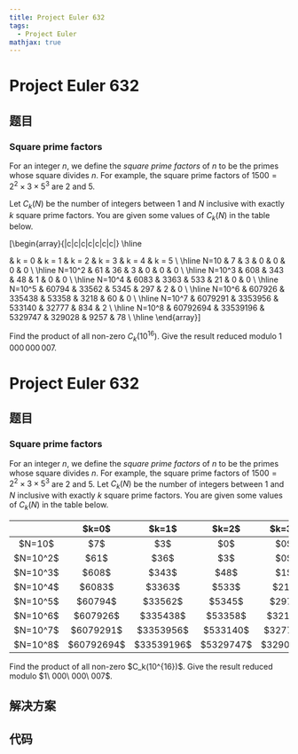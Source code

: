 ```yaml
---
title: Project Euler 632
tags:
  - Project Euler
mathjax: true
---
```

<escape><!-- more --></escape>
    
# Project Euler 632
## 题目
### Square prime factors

For an integer $n$, we define the <i>square prime factors</i> of $n$ to be the primes whose square divides $n$. For example, the square prime factors of $1500=2^2 \times 3 \times 5^3$ are $2$ and $5$.

Let $C_k(N)$ be the number of integers between $1$ and $N$ inclusive with exactly $k$ square prime factors. You are given some values of $C_k(N)$ in the table below.


\[\begin{array}{|c|c|c|c|c|c|c|}
\hline

&amp; k = 0 &amp; k = 1 &amp; k = 2 &amp; k = 3 &amp; k = 4 &amp; k = 5 \\
\hline
N=10 &amp; 7 &amp; 3 &amp; 0 &amp; 0 &amp; 0 &amp; 0 \\
\hline
N=10^2 &amp; 61 &amp; 36 &amp; 3 &amp; 0 &amp; 0 &amp; 0 \\
\hline
N=10^3 &amp; 608 &amp; 343 &amp; 48 &amp; 1 &amp; 0 &amp; 0 \\
\hline
N=10^4 &amp; 6083 &amp; 3363 &amp; 533 &amp; 21 &amp; 0 &amp; 0 \\
\hline
N=10^5 &amp; 60794 &amp; 33562 &amp; 5345 &amp; 297 &amp; 2 &amp; 0 \\
\hline
N=10^6 &amp; 607926 &amp; 335438 &amp; 53358 &amp; 3218 &amp; 60 &amp; 0 \\
\hline
N=10^7 &amp; 6079291 &amp; 3353956 &amp; 533140 &amp; 32777 &amp; 834 &amp; 2 \\
\hline
N=10^8 &amp; 60792694 &amp; 33539196 &amp; 5329747 &amp; 329028 &amp; 9257 &amp; 78 \\
\hline
\end{array}\]


Find the product of all non-zero $C_k(10^{16})$. Give the result reduced modulo $1\,000\,000\,007$.



# Project Euler 632
## 题目
### Square prime factors

For an integer $n$, we define the <i>square prime factors</i> of $n$ to be the primes whose square divides $n$. For example, the square prime factors of $1500 = 2^2 \times 3 \times 5^3$ are $2$ and $5$.
Let $C_k(N)$ be the number of integers between $1$ and $N$ inclusive with exactly $k$ square prime factors. You are given some values of $C_k(N)$ in the table below.
<table>
<thead>
<tr>
<th align="center"></th>
<th align="center">$k=0$</th>
<th align="center">$k=1$</th>
<th align="center">$k=2$</th>
<th align="center">$k=3$</th>
<th align="center">$k=4$</th>
<th align="center">$k=5$</th>
</tr>
</thead>
<tbody><tr>
<td align="center">$N=10$</td>
<td align="center">$7$</td>
<td align="center">$3$</td>
<td align="center">$0$</td>
<td align="center">$0$</td>
<td align="center">$0$</td>
<td align="center">$0$</td>
</tr>
<tr>
<td align="center">$N=10^2$</td>
<td align="center">$61$</td>
<td align="center">$36$</td>
<td align="center">$3$</td>
<td align="center">$0$</td>
<td align="center">$0$</td>
<td align="center">$0$</td>
</tr>
<tr>
<td align="center">$N=10^3$</td>
<td align="center">$608$</td>
<td align="center">$343$</td>
<td align="center">$48$</td>
<td align="center">$1$</td>
<td align="center">$0$</td>
<td align="center">$0$</td>
</tr>
<tr>
<td align="center">$N=10^4$</td>
<td align="center">$6083$</td>
<td align="center">$3363$</td>
<td align="center">$533$</td>
<td align="center">$21$</td>
<td align="center">$0$</td>
<td align="center">$0$</td>
</tr>
<tr>
<td align="center">$N=10^5$</td>
<td align="center">$60794$</td>
<td align="center">$33562$</td>
<td align="center">$5345$</td>
<td align="center">$297$</td>
<td align="center">$2$</td>
<td align="center">$0$</td>
</tr>
<tr>
<td align="center">$N=10^6$</td>
<td align="center">$607926$</td>
<td align="center">$335438$</td>
<td align="center">$53358$</td>
<td align="center">$3218$</td>
<td align="center">$60$</td>
<td align="center">$0$</td>
</tr>
<tr>
<td align="center">$N=10^7$</td>
<td align="center">$6079291$</td>
<td align="center">$3353956$</td>
<td align="center">$533140$</td>
<td align="center">$32777$</td>
<td align="center">$834$</td>
<td align="center">$2$</td>
</tr>
<tr>
<td align="center">$N=10^8$</td>
<td align="center">$60792694$</td>
<td align="center">$33539196$</td>
<td align="center">$5329747$</td>
<td align="center">$329028$</td>
<td align="center">$9257$</td>
<td align="center">$78$</td>
</tr>
</tbody></table>
Find the product of all non-zero $C_k(10^{16})$. Give the result reduced modulo $1\ 000\ 000\ 007$.


## 解决方案


## 代码


